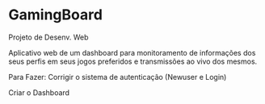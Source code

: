 # GamingBoard
Projeto de Desenv. Web

Aplicativo web de um dashboard para monitoramento de informações dos seus perfis em seus jogos preferidos e transmissões ao vivo dos mesmos.

Para Fazer:
Corrigir o sistema de autenticação (Newuser e Login)

Criar o Dashboard
